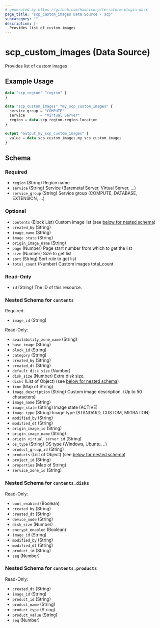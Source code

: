```yaml
---
# generated by https://github.com/hashicorp/terraform-plugin-docs
page_title: "scp_custom_images Data Source - scp"
subcategory: ""
description: |-
  Provides list of custom images
---
```


# scp_custom_images (Data Source)

Provides list of custom images

## Example Usage

```terraform
data "scp_region" "region" {
}

data "scp_custom_images" "my_scp_custom_images" {
  service_group = "COMPUTE"
  service       = "Virtual Server"
  region = data.scp_region.region.location
}

output "output_my_scp_custom_images" {
  value = data.scp_custom_images.my_scp_custom_images
}
```

<!-- schema generated by tfplugindocs -->
## Schema

### Required

- `region` (String) Region name
- `service` (String) Service (Baremetal Server, Virtual Server, ...)
- `service_group` (String) Service group (COMPUTE, DATABASE, EXTENSION, ...)

### Optional

- `contents` (Block List) Custom image list (see [below for nested schema](#nestedblock--contents))
- `created_by` (String)
- `image_name` (String)
- `image_state` (String)
- `origin_image_name` (String)
- `page` (Number) Page start number from which to get the list
- `size` (Number) Size to get list
- `sort` (String) Sort rule to get list
- `total_count` (Number) Custom images total_count

### Read-Only

- `id` (String) The ID of this resource.

<a id="nestedblock--contents"></a>
### Nested Schema for `contents`

Required:

- `image_id` (String)

Read-Only:

- `availability_zone_name` (String)
- `base_image` (String)
- `block_id` (String)
- `category` (String)
- `created_by` (String)
- `created_dt` (String)
- `default_disk_size` (Number)
- `disk_size` (Number) Extra disk size.
- `disks` (List of Object) (see [below for nested schema](#nestedatt--contents--disks))
- `icon` (Map of String)
- `image_description` (String) Custom image description. (Up to 50 characters)
- `image_name` (String)
- `image_state` (String) Image state (ACTIVE)
- `image_type` (String) Image type (STANDARD, CUSTOM, MIGRATION)
- `modified_by` (String)
- `modified_dt` (String)
- `origin_image_id` (String)
- `origin_image_name` (String)
- `origin_virtual_server_id` (String)
- `os_type` (String) OS type (Windows, Ubuntu, ..)
- `product_group_id` (String)
- `products` (List of Object) (see [below for nested schema](#nestedatt--contents--products))
- `project_id` (String)
- `properties` (Map of String)
- `service_zone_id` (String)

<a id="nestedatt--contents--disks"></a>
### Nested Schema for `contents.disks`

Read-Only:

- `boot_enabled` (Boolean)
- `created_by` (String)
- `created_dt` (String)
- `device_node` (String)
- `disk_size` (Number)
- `encrypt_enabled` (Boolean)
- `image_id` (String)
- `modified_by` (String)
- `modified_dt` (String)
- `product_id` (String)
- `seq` (Number)


<a id="nestedatt--contents--products"></a>
### Nested Schema for `contents.products`

Read-Only:

- `created_dt` (String)
- `image_id` (String)
- `product_id` (String)
- `product_name` (String)
- `product_type` (String)
- `product_value` (String)
- `seq` (Number)


